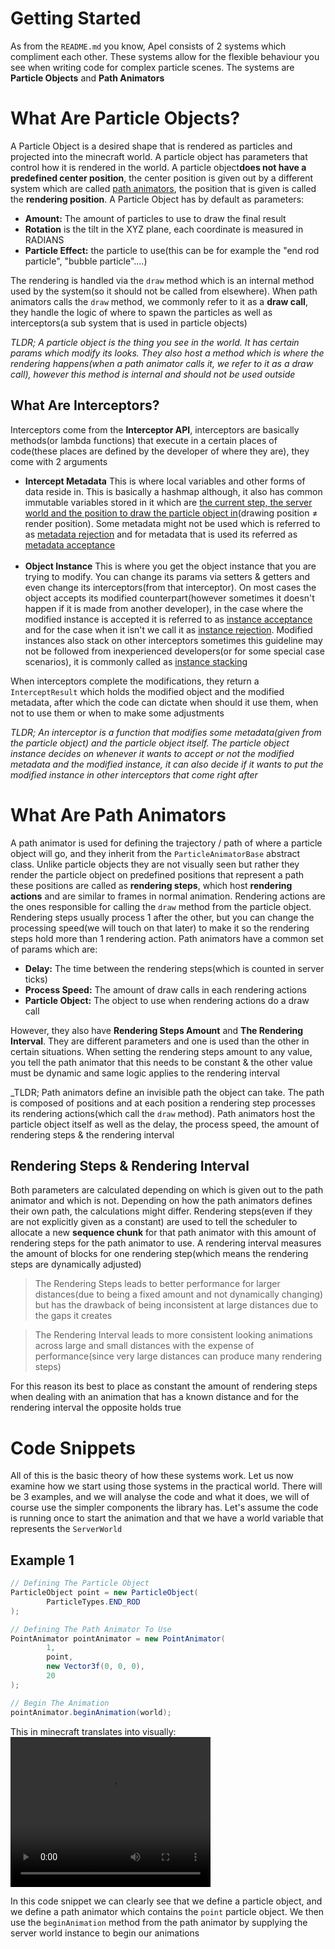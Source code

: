 # Getting Started
As from the `README.md` you know, Apel consists of 2 systems which compliment each other.
These systems allow for the flexible behaviour you see when writing code for complex particle 
scenes. The systems are **Particle Objects** and **Path Animators**

# What Are Particle Objects?
A Particle Object is a desired shape that is rendered as particles and projected into the minecraft world. A particle 
object has parameters that control how it is rendered in the world. A particle object**does not have a predefined center 
position**, the center position is given out by a different system which are called [path animators](#what-are-path-animators), 
the position that is given is called the **rendering position**. A Particle Object has by default as parameters:

- **Amount:** The amount of particles to use to draw the final result
- **Rotation** is the tilt in the XYZ plane, each coordinate is measured in RADIANS
- **Particle Effect:** the particle to use(this can be for example the "end rod particle", "bubble particle"....)

The rendering is handled via the ``draw`` method which is an internal method used by the system(so it should not be called from 
elsewhere). When path animators calls the ``draw`` method, we commonly refer to it as a **draw call**, they handle 
the logic of where to spawn the particles as well as interceptors(a sub system that is used in particle objects)

_TLDR; A particle object is the thing you see in the world. It has certain params which modify its looks. They also host
a method which is where the rendering happens(when a path animator calls it, we refer to it as a draw call), however
this method is internal and should not be used outside_

## What Are Interceptors?
Interceptors come from the **Interceptor API**, interceptors are basically methods(or lambda functions) that execute in
a certain places of code(these places are defined by the developer of where they are), they come with 2 arguments
- **Intercept Metadata** This is where local variables and other forms of data reside in. This is basically a hashmap
although, it also has common immutable variables stored in it which are <u>the current step, the server world and
the position to draw the particle object in</u>(drawing position ≠ render position). Some metadata might not be used
which is referred to as <u>metadata rejection</u> and for metadata that is used its referred as <u>metadata acceptance</u>
<br><br>
- **Object Instance** This is where you get the object instance that you are trying to modify. You can change its
params via setters & getters and even change its interceptors(from that interceptor). On most cases the object accepts
its modified counterpart(however sometimes it doesn't happen if it is made from another developer), in the case where
the modified instance is accepted it is referred to as <u>instance acceptance</u> and for the case when it isn't we call
it as <u>instance rejection</u>. Modified instances also stack on other interceptors sometimes this guideline may not
be followed from inexperienced developers(or for some special case scenarios), it is commonly called as <u>instance stacking</u>

When interceptors complete the modifications, they return a `InterceptResult` which holds the modified object and the
modified metadata, after which the code can dictate when should it use them, when not to use them or when to make some
adjustments

_TLDR; An interceptor is a function that modifies some metadata(given from the particle object) and the particle object 
itself. The particle object instance decides on whenever it wants to accept or not the modified metadata and the 
modified instance, it can also decide if it wants to put the modified instance in other interceptors that come right
after_

# What Are Path Animators
A path animator is used for defining the trajectory / path of where a particle object will go, and they inherit
from the ``ParticleAnimatorBase`` abstract class. Unlike particle objects they are not visually seen but rather 
they render the particle object on predefined positions that represent a path these positions are called as 
**rendering steps**, which host **rendering actions** and are similar to frames in normal animation. Rendering 
actions are the ones responsible for calling the ``draw`` method from the particle object. Rendering steps
usually process 1 after the other, but you can change the processing speed(we will touch on that later) to make it so
the rendering steps hold more than 1 rendering action. Path animators have a common set of params which are:
- **Delay:** The time between the rendering steps(which is counted in server ticks)
- **Process Speed:** The amount of draw calls in each rendering actions
- **Particle Object:** The object to use when rendering actions do a draw call

However, they also have **Rendering Steps Amount** and **The Rendering Interval**. They are different parameters
and one is used than the other in certain situations. When setting the rendering steps amount to any value, you tell the
path animator that this needs to be constant & the other value must be dynamic and same logic applies to the rendering 
interval

_TLDR; Path animators define an invisible path the object can take. The path is composed of positions and at each position
a rendering step processes its rendering actions(which call the ``draw`` method). Path animators host the particle object
itself as well as the delay, the process speed, the amount of rendering steps & the rendering interval

## Rendering Steps & Rendering Interval
Both parameters are calculated depending on which is given out to the path animator and which is not. Depending on how
the path animators defines their own path, the calculations might differ. Rendering steps(even if they are not explicitly
given as a constant) are used to tell the scheduler to allocate a new **sequence chunk** for that path animator with
this amount of rendering steps for the path animator to use. A rendering interval measures the amount of blocks for
one rendering step(which means the rendering steps are dynamically adjusted)

> The Rendering Steps leads to better performance for larger
distances(due to being a fixed amount and not dynamically changing) but has the drawback of being inconsistent at large 
distances due to the gaps it creates

> The Rendering Interval leads to more consistent looking animations
across large and small distances with the expense of performance(since very large distances
can produce many rendering steps)

For this reason its best to place as constant the amount of rendering steps when dealing with an animation that
has a known distance and for the rendering interval the opposite holds true

# Code Snippets
All of this is the basic theory of how these systems work. Let us now examine how we start using those systems in the
practical world. There will be 3 examples, and we will analyse the code and what it does, we will of course use the
simpler components the library has. Let's assume the code is running once to start the animation and that we have a
world variable that represents the ``ServerWorld``
## Example 1
```java
// Defining The Particle Object
ParticleObject point = new ParticleObject(
        ParticleTypes.END_ROD
);

// Defining The Path Animator To Use
PointAnimator pointAnimator = new PointAnimator(
        1, 
        point, 
        new Vector3f(0, 0, 0), 
        20
);

// Begin The Animation
pointAnimator.beginAnimation(world);
```

This in minecraft translates into visually:<br>
<video width="320" height="240" controls>
  <source src="media/getting_started_code_1.mp4" type="video/mp4">
</video>

In this code snippet we can clearly see that we define a particle object, and we define a path animator which contains
the `point` particle object. We then use the ``beginAnimation`` method from the path animator by supplying the server
world instance to begin our animations